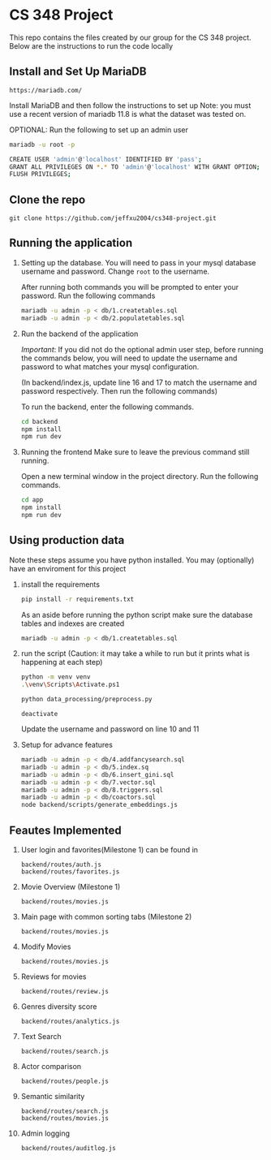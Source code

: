 # CS 348 Project

This repo contains the files created by our group for the 
CS 348 project. Below are the instructions to run the code locally

## Install and Set Up MariaDB
```
https://mariadb.com/
```
Install MariaDB and then follow the instructions to set up
Note: you must use a recent version of mariadb 11.8 is what the dataset was tested on.

OPTIONAL: Run the following to set up an admin user
```bash
mariadb -u root -p
```

```bash
CREATE USER 'admin'@'localhost' IDENTIFIED BY 'pass';
GRANT ALL PRIVILEGES ON *.* TO 'admin'@'localhost' WITH GRANT OPTION;
FLUSH PRIVILEGES;
```

## Clone the repo

```
git clone https://github.com/jeffxu2004/cs348-project.git
```


## Running the application

1. Setting up the database.
    You will need to pass in your mysql database username and password.
    Change `root` to the username.


    After running both commands you will be prompted to enter your password.
    Run the following commands

    ```bash
    mariadb -u admin -p < db/1.createtables.sql 
    mariadb -u admin -p < db/2.populatetables.sql
    ```

2. Run the backend of the application

    *Important*: If you did not do the optional admin user step, before running the commands below, you will need to 
    update the username and password to what matches your mysql configuration. 

    (In backend/index.js, update line 16 and 17 to match the username and password respectively.
    Then run the following commands)

   To run the backend, enter the following commands.

    ```bash
    cd backend
    npm install
    npm run dev
    ```

4. Running the frontend
    Make sure to leave the previous command still running.

    Open a new terminal window in the project directory.
    Run the following commands.

    ```bash
    cd app
    npm install
    npm run dev
    ```

## Using production data

Note these steps assume you have python installed. You may (optionally) have an enviroment for this project
1. install the requirements
    ```bash
    pip install -r requirements.txt
    ```
    As an aside before running the python script make sure the database tables and indexes are created
    ```bash
    mariadb -u admin -p < db/1.createtables.sql
    ```

2. run the script (Caution: it may take a while to run but it prints what is happening at each step)
    ```bash
    python -m venv venv
    .\venv\Scripts\Activate.ps1
    ```
    ```bash
    python data_processing/preprocess.py
    ```
    ```
    deactivate
    ```
    Update the username and password on line 10 and 11
3. Setup for advance features
    ```bash
    mariadb -u admin -p < db/4.addfancysearch.sql
    mariadb -u admin -p < db/5.index.sq
    mariadb -u admin -p < db/6.insert_gini.sql
    mariadb -u admin -p < db/7.vector.sql
    mariadb -u admin -p < db/8.triggers.sql
    mariadb -u admin -p < db/coactors.sql
    node backend/scripts/generate_embeddings.js
    ```

## Feautes Implemented


1. User login and favorites(Milestone 1)
    can be found in
    ```
    backend/routes/auth.js
    backend/routes/favorites.js
    ```
2. Movie Overview (Milestone 1)
    ```
    backend/routes/movies.js
    ```
3. Main page with common sorting tabs (Milestone 2)
    ```
    backend/routes/movies.js
    ```
4. Modify Movies
    ```
    backend/routes/movies.js
    ```

5. Reviews for movies
    ```
    backend/routes/review.js
    ```

6. Genres diversity score
    ```
    backend/routes/analytics.js
    ```

7. Text Search
    ```
    backend/routes/search.js
    ```

8. Actor comparison
    ```
    backend/routes/people.js
    ```

9. Semantic similarity
    ```
    backend/routes/search.js
    backend/routes/movies.js
    ```

10. Admin logging
    ```
    backend/routes/auditlog.js
    ```